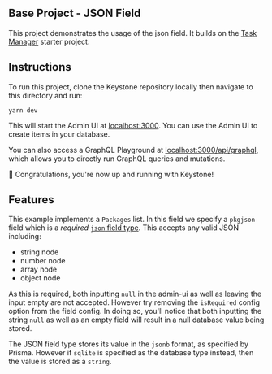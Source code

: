 ## Base Project - JSON Field

This project demonstrates the usage of the json field.
It builds on the [Task Manager](../todo) starter project.

## Instructions

To run this project, clone the Keystone repository locally then navigate to this directory and run:

```shell
yarn dev
```

This will start the Admin UI at [localhost:3000](http://localhost:3000).
You can use the Admin UI to create items in your database.

You can also access a GraphQL Playground at [localhost:3000/api/graphql](http://localhost:3000/api/graphql), which allows you to directly run GraphQL queries and mutations.

🚀 Congratulations, you're now up and running with Keystone!

## Features

This example implements a `Packages` list. In this field we specify a `pkgjson` field which is a _required_ [`json` field type](https://next.keystonejs.com/apis/fields#json).
This accepts any valid JSON including:

- string node
- number node
- array node
- object node

As this is required, both inputting `null` in the admin-ui as well as leaving the input empty are not accepted. However try removing the `isRequired` config option from the field config. In doing so, you'll notice that both inputting the string `null` as well as an empty field will result in a null database value being stored.

The JSON field type stores its value in the `jsonb` format, as specified by Prisma. However if `sqlite` is specified as the database type instead, then the value is stored as a `string`.
